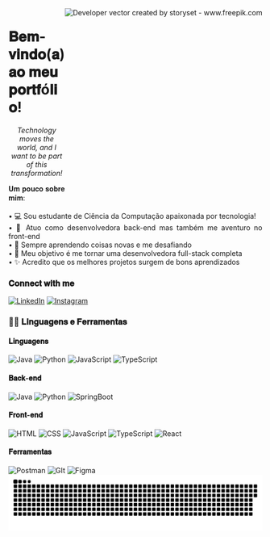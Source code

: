 <img align="right" alt="Developer vector created by storyset - www.freepik.com" height="380" src="https://raw.githubusercontent.com/gabiiborba/gabiiborba/main/ilustracao-de-api-de-design-plano-desenhado-a-mao.png">

<h1>
    <span> 𝐁𝐞𝐦-𝐯𝐢𝐧𝐝𝐨(𝐚) 𝐚𝐨 𝐦𝐞𝐮 𝐩𝐨𝐫𝐭𝐟ó𝐥𝐢𝐨!</span>
</h1>

<div align="center">
  
*Technology moves the world, and I want to be part of this transformation!*

</div>

<p align="justify"> 
𝐔𝐦 𝐩𝐨𝐮𝐜𝐨 𝐬𝐨𝐛𝐫𝐞 𝐦𝐢𝐦: <br><br>
    • 💻 Sou estudante de Ciência da Computação apaixonada por tecnologia! <br>
    • 🔧 Atuo como desenvolvedora back-end mas também me aventuro no front-end <br>
    • 🌱 Sempre aprendendo coisas novas e me desafiando <br>
    • 🎯 Meu objetivo é me tornar uma desenvolvedora full-stack completa <br>
    • ✨ Acredito que os melhores projetos surgem de bons aprendizados <br>
</p>

### 𝐂𝐨𝐧𝐧𝐞𝐜𝐭 𝐰𝐢𝐭𝐡 𝐦𝐞

[![LinkedIn](https://img.shields.io/badge/-LinkedIn-000?style=for-the-badge&logo=linkedin&logoColor=FF00F6&color:FFF)](https://www.linkedin.com/in/gabrielab-da-silva/)
[![Instagram](https://img.shields.io/badge/-Instagram-000?style=for-the-badge&logo=instagram&logoColor=FF00F6&color:FFF)](https://www.instagram.com/__gabiissilva/)

### 

<h3>👩‍💻 𝐋𝐢𝐧𝐠𝐮𝐚𝐠𝐞𝐧𝐬 𝐞 𝐅𝐞𝐫𝐫𝐚𝐦𝐞𝐧𝐭𝐚𝐬</h3>

<div align="left">
  <!-- Linguagens -->
  <h4>𝐋𝐢𝐧𝐠𝐮𝐚𝐠𝐞𝐧𝐬</h4>
  <span>
    <img alt="Java" height="40" width="40" src="https://cdn.jsdelivr.net/gh/devicons/devicon/icons/java/java-original.svg">
    <img alt="Python" height="40" width="40" src="https://cdn.jsdelivr.net/gh/devicons/devicon/icons/python/python-original.svg">
    <img alt="JavaScript" height="40" width="40" src="https://cdn.jsdelivr.net/gh/devicons/devicon/icons/javascript/javascript-original.svg">
    <img alt="TypeScript" height="40" width="40" src="https://cdn.jsdelivr.net/gh/devicons/devicon/icons/typescript/typescript-original.svg">
  </span>
  
  <!-- Back-end -->
  <h4>𝐁𝐚𝐜𝐤-𝐞𝐧𝐝</h4>
  <span>
    <img alt="Java" height="40" width="40" src="https://cdn.jsdelivr.net/gh/devicons/devicon/icons/java/java-original.svg">
    <img alt="Python" height="40" width="40" src="https://cdn.jsdelivr.net/gh/devicons/devicon/icons/python/python-original.svg">
    <img alt="SpringBoot" height="40" width="40" src="https://cdn.jsdelivr.net/gh/devicons/devicon/icons/spring/spring-original.svg">
  </span>
  
  <!-- Front-end -->
  <h4>𝐅𝐫𝐨𝐧𝐭-𝐞𝐧𝐝</h4>
  <span>
    <img alt="HTML" height="40" width="40" src="https://cdn.jsdelivr.net/gh/devicons/devicon/icons/html5/html5-original.svg">
    <img alt="CSS" height="40" width="40" src="https://cdn.jsdelivr.net/gh/devicons/devicon/icons/css3/css3-original.svg">
    <img alt="JavaScript" height="40" width="40" src="https://cdn.jsdelivr.net/gh/devicons/devicon/icons/javascript/javascript-original.svg">
    <img alt="TypeScript" height="40" width="40" src="https://cdn.jsdelivr.net/gh/devicons/devicon/icons/typescript/typescript-original.svg">
    <img alt="React" height="40" width="40" src="https://cdn.jsdelivr.net/gh/devicons/devicon/icons/react/react-original.svg">
  </span>
</div>

<h4>𝐅𝐞𝐫𝐫𝐚𝐦𝐞𝐧𝐭𝐚𝐬</h4>
<span>
    <img alt="Postman" height="40" width="40" src="https://cdn.jsdelivr.net/gh/devicons/devicon/icons/postman/postman-original.svg">
    <img alt="GIt" height="40" width="40" src="https://cdn.jsdelivr.net/gh/devicons/devicon/icons/git/git-original.svg">
    <img alt="Figma" height="40" width="40" src="https://cdn.jsdelivr.net/gh/devicons/devicon/icons/figma/figma-original.svg">
</span>

<img src="https://raw.githubusercontent.com/gabiiborba/gabiiborba/output/snake.svg" alt="Snake animation" />
